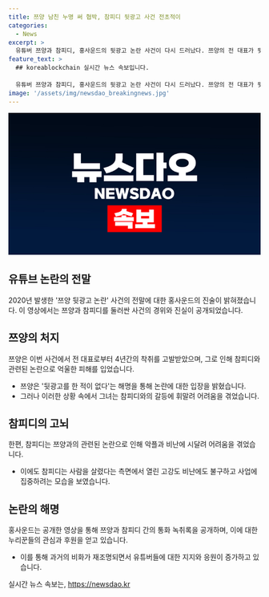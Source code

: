 ```yaml
---
title: 쯔양 남친 누명 써 협박, 참피디 뒷광고 사건 전초적이
categories:
  - News
excerpt: >
  유튜버 쯔양과 참피디, 홍사운드의 뒷광고 논란 사건이 다시 드러났다. 쯔양의 전 대표가 뒷광고를 몰래 많이 했다는 협박으로 참피디를 향해 오는 악의적인 비난과 악플로 힘든 시간을 보냈다. 하지만 참피디는 쯔양을 돕기로 하고 진실을 밝혀나가는 과정을 통해 지지를 받고 있다. 홍사운드는 참피디와 쯔양의 통화 녹취록을 공개하며 지지와 응원을 이끌어내고 있다. 요약: 쯔양-참피디 뒷광고 논란 사건 재조명, 참피디의 헌신에 지지와 응원 이어져. #쯔양 #홍사운드 #참피디 #뒷광고논란
feature_text: >
  ## koreablockchain 실시간 뉴스 속보입니다.

  유튜버 쯔양과 참피디, 홍사운드의 뒷광고 논란 사건이 다시 드러났다. 쯔양의 전 대표가 뒷광고를 몰래 많이 했다는 협박으로 참피디를 향해 오는 악의적인 비난과 악플로 힘든 시간을 보냈다. 하지만 참피디는 쯔양을 돕기로 하고 진실을 밝혀나가는 과정을 통해 지지를 받고 있다. 홍사운드는 참피디와 쯔양의 통화 녹취록을 공개하며 지지와 응원을 이끌어내고 있다. 요약: 쯔양-참피디 뒷광고 논란 사건 재조명, 참피디의 헌신에 지지와 응원 이어져. #쯔양 #홍사운드 #참피디 #뒷광고논란
image: '/assets/img/newsdao_breakingnews.jpg'
---
```


<p><img src="/assets/img/newsdao_breakingnews.jpg" alt="koreablockchain 속보" /></p>

<h2 data-ke-size="size26">유튜브 논란의 전말</h2>

<p data-ke-size="size16">2020년 발생한 '쯔양 뒷광고 논란' 사건의 전말에 대한 홍사운드의 진술이 밝혀졌습니다. 이 영상에서는 쯔양과 참피디를 둘러싼 사건의 경위와 진실이 공개되었습니다.</p>

<h2 data-ke-size="size26">쯔양의 처지</h2>

<p data-ke-size="size16">쯔양은 이번 사건에서 전 대표로부터 4년간의 착취를 고발받았으며, 그로 인해 참피디와 관련된 논란으로 억울한 피해를 입었습니다.</p>

<ul>
    <li>쯔양은 '뒷광고를 한 적이 없다'는 해명을 통해 논란에 대한 입장을 밝혔습니다.</li>
    <li>그러나 이러한 상황 속에서 그녀는 참피디와의 갈등에 휘말려 어려움을 겪었습니다.</li>
</ul>

<h2 data-ke-size="size26">참피디의 고뇌</h2>

<p data-ke-size="size16">한편, 참피디는 쯔양과의 관련된 논란으로 인해 악플과 비난에 시달려 어려움을 겪었습니다.</p>

<ul>
    <li>이에도 참피디는 사람을 살렸다는 측면에서 열린 고강도 비난에도 불구하고 사업에 집중하려는 모습을 보였습니다.</li>
</ul>

<h2 data-ke-size="size26">논란의 해명</h2>

<p data-ke-size="size16">홍사운드는 공개한 영상을 통해 쯔양과 참피디 간의 통화 녹취록을 공개하며, 이에 대한 누리꾼들의 관심과 후원을 얻고 있습니다.</p>

<ul>
    <li>이를 통해 과거의 비화가 재조명되면서 유튜버들에 대한 지지와 응원이 증가하고 있습니다.</li>
</ul>
실시간 뉴스 속보는, <a href="https://newsdao.kr" rel="dofollow">https://newsdao.kr</a>


